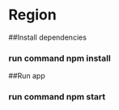 # Region

##Install dependencies
### run command npm install

##Run app
### run command npm start



